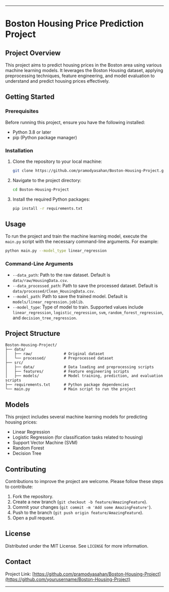 
---

# Boston Housing Price Prediction Project

## Project Overview
This project aims to predict housing prices in the Boston area using various machine learning models. It leverages the Boston Housing dataset, applying preprocessing techniques, feature engineering, and model evaluation to understand and predict housing prices effectively.

## Getting Started

### Prerequisites
Before running this project, ensure you have the following installed:
- Python 3.8 or later
- pip (Python package manager)

### Installation
1. Clone the repository to your local machine:
   ```bash
   git clone https://github.com/pramodyasahan/Boston-Housing-Project.git
   ```
2. Navigate to the project directory:
   ```bash
   cd Boston-Housing-Project
   ```
3. Install the required Python packages:
   ```bash
   pip install -r requirements.txt
   ```

## Usage
To run the project and train the machine learning model, execute the `main.py` script with the necessary command-line arguments. For example:
```bash
python main.py --model_type linear_regression
```

### Command-Line Arguments
- `--data_path`: Path to the raw dataset. Default is `data/raw/HousingData.csv`.
- `--data_processed_path`: Path to save the processed dataset. Default is `data/processed/Clean_HousingData.csv`.
- `--model_path`: Path to save the trained model. Default is `models/linear_regression.joblib`.
- `--model_type`: Type of model to train. Supported values include `linear_regression`, `logistic_regression`, `svm`, `random_forest_regression`, and `decision_tree_regression`.

## Project Structure
```
Boston-Housing-Project/
├── data/
│   ├── raw/              # Original dataset
│   └── processed/        # Preprocessed dataset
├── src/
│   ├── data/             # Data loading and preprocessing scripts
│   ├── features/         # Feature engineering scripts
│   ├── models/           # Model training, prediction, and evaluation scripts
├── requirements.txt      # Python package dependencies
└── main.py               # Main script to run the project
```

## Models
This project includes several machine learning models for predicting housing prices:
- Linear Regression
- Logistic Regression (for classification tasks related to housing)
- Support Vector Machine (SVM)
- Random Forest
- Decision Tree

## Contributing
Contributions to improve the project are welcome. Please follow these steps to contribute:
1. Fork the repository.
2. Create a new branch (`git checkout -b feature/AmazingFeature`).
3. Commit your changes (`git commit -m 'Add some AmazingFeature'`).
4. Push to the branch (`git push origin feature/AmazingFeature`).
5. Open a pull request.

## License
Distributed under the MIT License. See `LICENSE` for more information.

## Contact

Project Link: [https://github.com/pramodyasahan/Boston-Housing-Project](https://github.com/yourusername/Boston-Housing-Project)

---